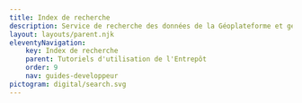```yaml
---
title: Index de recherche
description: Service de recherche des données de la Géoplateforme et gestion des index customs
layout: layouts/parent.njk
eleventyNavigation:
    key: Index de recherche
    parent: Tutoriels d'utilisation de l'Entrepôt
    order: 9
    nav: guides-developpeur
pictogram: digital/search.svg
---
```

